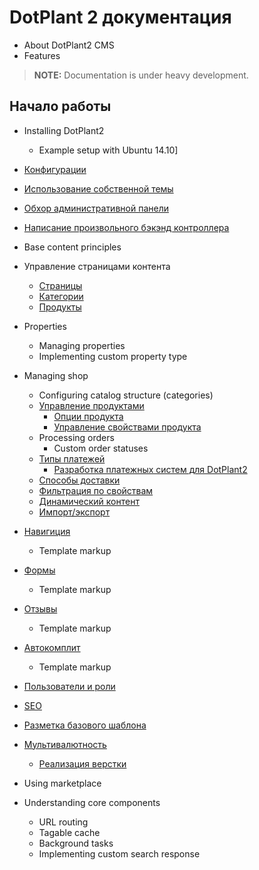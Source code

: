 # DotPlant 2 документация

* About DotPlant2 CMS
* Features

> **NOTE:** Documentation is under heavy development.

## Начало работы
- Installing DotPlant2
    + Example setup with Ubuntu 14.10]
- [Конфигурации](Configuration_files)
- [Использование собственной темы](Theme)
- [Обхор административной панели](Admin_Panel_Overview)
- [Написание произвольного бэкэнд контроллера](Writing_Custom_Backend_Controllers)
- Base content principles
- Управление страницами контента
    + [Страницы](Pages)
    + [Категории](Categories)
    + [Продукты](Products)
- Properties
    + Managing properties
    + Implementing custom property type
- Managing shop
    + Configuring catalog structure (categories)
    + [Управление продуктами](Managing_Products)
        * [Опции продукта](Understanding_Product_Options)
        * [Управление свойствами продукта](Managing_Product_Properties)
    + Processing orders
        * Custom order statuses
    + [Типы платежей](Payment_types)
        * [Разработка платежных систем для DotPlant2](Custom_Payment)
    + [Способы доставки](Shipping_options)
    + [Фильтрация по свойствам](Filtration_By_Properties)
    + [Динамический контент](Dynamic_Content)
    + [Импорт/экспорт](Import_Export)
- [Навигиция](Navigation)
    + Template markup
- [Формы](Forms)
    + Template markup
- [Отзывы](Reviews)
    + Template markup
- [Автокомплит](Autocomplete)
    + Template markup
- [Пользователи и роли](Users_And_Roles)
- [SEO](SEO)
- [Разметка базового шаблона](Template_Markup_For_Shop)
- [Мультивалютность](Multicurrency)
    + [Реализация верстки](Multicurrency_Markup)
- Using marketplace

- Understanding core components
    + URL routing
    + Tagable cache
    + Background tasks
    + Implementing custom search response
